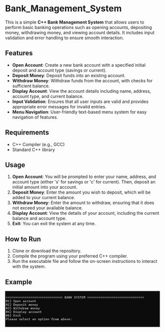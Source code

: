 # Bank_Management_System

This is a simple **C++ Bank Management System** that allows users to perform basic banking operations such as opening accounts, depositing money, withdrawing money, and viewing account details. It includes input validation and error handling to ensure smooth interaction.

## Features

- **Open Account**: Create a new bank account with a specified initial deposit and account type (savings or current).
- **Deposit Money**: Deposit funds into an existing account.
- **Withdraw Money**: Withdraw funds from the account, with checks for sufficient balance.
- **Display Account**: View the account details including name, address, account type, and current balance.
- **Input Validation**: Ensures that all user inputs are valid and provides appropriate error messages for invalid entries.
- **Menu Navigation**: User-friendly text-based menu system for easy navigation of features.

## Requirements

- C++ Compiler (e.g., GCC)
- Standard C++ library

## Usage

1. **Open Account**: You will be prompted to enter your name, address, and account type (either 's' for savings or 'c' for current). Then, deposit an initial amount into your account.
2. **Deposit Money**: Enter the amount you wish to deposit, which will be added to your current balance.
3. **Withdraw Money**: Enter the amount to withdraw, ensuring that it does not exceed your available balance.
4. **Display Account**: View the details of your account, including the current balance and account type.
5. **Exit**: You can exit the system at any time.

## How to Run

1. Clone or download the repository.
2. Compile the program using your preferred C++ compiler.
3. Run the executable file and follow the on-screen instructions to interact with the system.

## Example
![Bank Management System](images/1.png)
